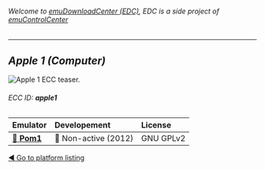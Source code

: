 ###### Welcome to [emuDownloadCenter (EDC)](https://github.com/PhoenixInteractiveNL/emuDownloadCenter/wiki/), EDC is a side project of [emuControlCenter](https://github.com/PhoenixInteractiveNL/emuControlCenter/wiki/)
***
## _Apple 1 (Computer)_
![](https://raw.githubusercontent.com/wiki/PhoenixInteractiveNL/emuDownloadCenter/images_platform/ecc_apple1_teaser.png "Apple 1 ECC teaser.")
###### ECC ID: **apple1**

| Emulator   | Developement        | License     |
|:-----------|:--------------------|:------------|
| [:file_folder: **Pom1**](https://github.com/PhoenixInteractiveNL/emuDownloadCenter/wiki/Emulator-pom1#menu) | :red_circle: Non-active (2012) | GNU GPLv2 |

[:arrow_backward: Go to platform listing](https://github.com/PhoenixInteractiveNL/emuDownloadCenter/wiki/EDC-Platform-List)
